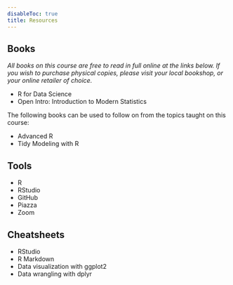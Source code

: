 ```yaml
---
disableToc: true
title: Resources
---
```


## Books
_All books on this course are free to read in full online at the links below. If you wish to purchase physical copies, please visit your local bookshop, or your online retailer of choice._

<ul>
  <li><a id="R4DS">R for Data Science</a></li>
  <li><a id="IMS">Open Intro: Introduction to Modern Statistics</a></li>
</ul>

The following books can be used to follow on from the topics taught on this course:

<ul>
  <li><a id="advR">Advanced R</a></li>
  <li><a id="TMwR">Tidy Modeling with R</a></li>
</ul>

## Tools

<ul>
  <li><a id="Rproject">R</a></li>
  <li><a id="RStudio">RStudio</a></li>
  <li><a id="ids2021Git">GitHub</a></li>
  <li><a id="Piazza">Piazza</a></li>
  <li><a id="Zoom">Zoom</a></li>
</ul>

## Cheatsheets

<ul>
  <li><a id="rstudioCS">RStudio</a></li>
  <li><a id="rmarkdownCS">R Markdown</a></li>
  <li><a id="ggplot2CS">Data visualization with ggplot2</a></li>
  <li><a id="dplyrCS">Data wrangling with dplyr</a></li>
</ul>